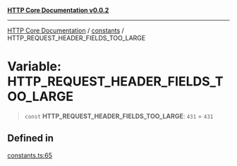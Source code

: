 [**HTTP Core Documentation v0.0.2**](../../README.md)

***

[HTTP Core Documentation](../../modules.md) / [constants](../README.md) / HTTP\_REQUEST\_HEADER\_FIELDS\_TOO\_LARGE

# Variable: HTTP\_REQUEST\_HEADER\_FIELDS\_TOO\_LARGE

> `const` **HTTP\_REQUEST\_HEADER\_FIELDS\_TOO\_LARGE**: `431` = `431`

## Defined in

[constants.ts:65](https://github.com/stonemjs/http-core/blob/ed7c2187bd85b6877da7cd9f8c94448716446e07/src/constants.ts#L65)
